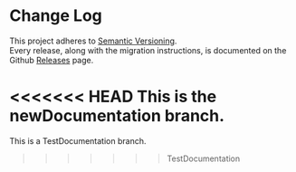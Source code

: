 # Change Log

This project adheres to [Semantic Versioning](http://semver.org/).  
Every release, along with the migration instructions, is documented on the Github [Releases](https://github.com/reduxjs/redux/releases) page.

<<<<<<< HEAD
This is the newDocumentation branch.
=======
This is a TestDocumentation branch.
>>>>>>> TestDocumentation
